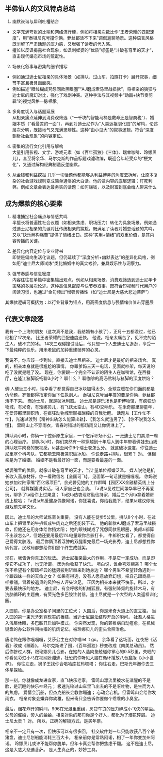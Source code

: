 ## 半佛仙人的文风特点总结

1. 幽默诙谐与犀利吐槽结合  
- 文字充满夸张的比喻和网络流行梗，例如将相亲次数比作“王者荣耀的匹配速度”，用“泰坦尼克号撞你俩，萝丝都活不下来”调侃尬聊场景。这种语言风格既消解了严肃话题的压力感，又增强了读者的代入感。
- 擅长以反讽揭露社会现象，如讽刺媒婆的“优质”标签是“斗破苍穹里的天才”，直击现代婚恋市场的荒诞性。

2. 场景化叙事与密集的细节描写  
- 例如通过迪士尼相亲的具体场景（如排队、过山车、拍照打卡）展开叙事，细节丰富且极具画面感。
- 例如描述“眼线糊成咒怨同款黑眼圈”“AJ磨成索马里战损款”，将相亲的狼狈与迪士尼的魔幻对比，强化了戏剧冲突。这种手法与其视频中“动画+快节奏剪辑”的视觉风格一脉相承。

3. 多角度切入与话题延展  
   从相亲痛点延伸到消费观筛选（“一千块的智能马桶是救命还是智商税”）、婚姻本质（“看最差的一面”），再到对迪士尼作为“人类返祖驯化园”的解构，论述层次分明，既接地气又充满思辨性。这种“由小见大”的叙事逻辑，符合“深度剖析社会现象”的内容定位。

4. 密集的流行文化引用与解构  
   大量引用影视、文学、游戏元素（如《百年孤独》《三体》、瑞幸咖啡、玲娜贝儿），甚至将余华、马尔克斯的作品标题戏谑改编，既迎合年轻受众的“梗文化”，又通过解构经典制造反差幽默。

5. 从金钱和利益挖掘
几乎一切话题他都能够从利益博弈的角度去拆解，让原本复杂的社会游戏规则变成简单通俗的大白话。他的做内容的底层逻辑：盯死利弊。例如文章会表达最务实的话题：如何赚钱，以及财富到底会给人带来什么


## 成为爆款的核心要素
1. 精准捕捉社会痛点与情感共鸣  
   半擅长将普遍性社会议题（如相亲焦虑、职场压力）转化为具象场景。例如通过迪士尼相亲的荒诞对比传统相亲的尴尬，既满足了读者对婚恋话题的共鸣，又以“快乐解构痛苦”提供了情绪出口。这种“实用+情绪”的双重价值，是其内容传播的关键。

2. 差异化内容定位与专业背书  
   即使是偏向生活化议题，但仍延续了“深度分析+幽默表达”的差异化风格，例如用“迪士尼大师试炼”类比婚姻中的真实考验，兼具娱乐性与洞察力。

3. 强节奏感与信息密度  
   内容往往在单篇中密集输出观点，例如从相亲场景、消费观筛选到迪士尼年卡策略的多层次论述。这种高信息密度与快节奏叙事，既符合短视频时代用户的阅读习惯，也通过“金句频出”增强传播性（如“迪士尼是大慈大悲迪菩萨”）

其爆款逻辑可概括为：以行业背景为锚点，用高密度信息与强情绪价值击穿圈层

## 代表文章段落

我有一个上海的朋友（这次真不是我，我结婚有小孩了），正月十五都没过，他已经相了17次亲。
比王者荣耀的匹配速度还快。
他说，相亲太痛苦了，见不完的陌生人，破不完的冰。
14次三观碰撞试验后，他只想一个人去迪士尼逛逛，享受一下最纯粹的快乐，用米老鼠的加钟重建破碎的心灵。

我说不，你应该一步到位，直接去迪士尼相亲。
迪士尼才是最好的相亲场合。
真的，相亲本身就是很尴尬的事情。
你跟爹妈三天一电话，见面就吵架，每天说的吃了没就是睡了没。
现在，你要跟一个完全不认识的陌生人在咖啡馆，在西餐厅，在隆江猪脚饭畅聊3小时？
聊什么？
聊咖啡的高汤熬制与猪脚的深度烘焙？

俩i人硬坐三小时，瑞幸看了都觉得自己冰块加得太少，全球变暖在你们面前都是伪命题，罗辑都得指定你当下任执剑人。
泰坦尼克号当年撞的要是你俩，萝丝都活不下来。
而迪士尼，就是破冰利器。
迪士尼是游乐场也是IP博物馆，有疯狂动物城，有米奇，有玲娜贝儿，有飞跃太空山，有4D交响乐。
在米奇那里聊童年，在爱莎那里聊职场，在疯狂动物城里聊福瑞控的自我觉醒。
话题从【工作忙不忙】，光速过渡到【精神出轨怎么能算出轨】、【我怎么就渣男了】、【你不说我怎么懂】。
雷鸣山上不穿雨衣，青春时错过的那场雨又让你俩淋上了。

排队两小时，你俩一个控诉原生家庭，一个怒斥职场不公，一张迪士尼门票顶一周的心理治疗。
排队3小时，你们突然有一种穿越到十年后人到中年带着俩娃去山姆排队吃牛肉卷的既视感，ta甚至问你9个瑞士卷怎么分。
就这破冰速度，你往迪士尼里塞个科考队，它都能去南极兼职破冰船。
你说走路+排队，很累？
对。
但相亲是为了婚姻。
婚姻不是看最好的一面，而是要看最差的一面。

媒婆嘴里的优质，就像斗破苍穹里的天才，当计量单位都嫌泛滥。
媒人说他是机长收入高身材好，你一看微信名【全国可飞】，见面第一句话就是嘎嘎嘎。
你妈说她参加过陆家嘴“百亿级项目”，余光瞥见她的工作群叫【园区XX金融精英线上分公司】。
就算媒婆说实话，可人家自己也会装。
Ta说ta见过世间繁华早已不再爱玩，聊多了ta给你上过果盘；
Ta说ta热衷理财勤俭持家，婚后三个月ta拿着婚房线上梭哈；
Ta说ta热爱健身偶像阿诺，你狂喜说，你给我跪下，结果ta建议你玩游戏前先学文化。

因此，迪士尼的大师试炼至关重要。
没有人能在徒步5公里，排队8个小时，在过山车上把胃里的牛扒绞成牛肉丸之后还能装下去。
他的新款AJ磨成了索马里战损款，但他还在用身体给你挡太阳；
她的眼线糊成了咒怨同款黑眼圈，美颜ai都算不出该怎么P，但她还要用最后1%电量跟你合影打卡。
牛郎织女看了，都觉得自己爱得太肤浅。
最后你俩顶着浮肿的双腿看完最后一场光影秀，迪士尼都想找你俩代言，民政局都想给你们颁个终生成就奖。

现在，我告诉你真正的玩法。
迪士尼相亲最大的作用，不是它一定成功，而是即便它不成功了，也无所谓。
因为你收获了快乐。
坦白说，谁会喜欢相亲？
哪个女孩不希望有个脚踏祥云的猛男披荆斩棘来到她身边？
哪个男生不希望转角遇到一个跟四妹一样的天命之女？
如果有得选，没有人愿意放弃幻想，把自己跟商品一样推销，冒着被退货的风险被人评头论足。
正因为相亲本来就不快乐，所以，才要去最快乐的地方。
迪士尼，有会呼吸的机械狐狸，有强制降频的旋转木马，有洗脑循环的主题曲，有荧光色多巴胺注射器，迪士尼就是一个大型的人类返祖训化园。

入园前，你是办公室格子间里的工位犬；
入园后，你是米奇大道上的直立猿。
当入园的第一束光矛刺穿现实的桎梏，当迪士尼魔法结界开启的瞬间。
社畜人格进入浅层休眠，多巴胺开启加钟模式。
你突然发现，你的颈椎病自动痊愈，在机械键盘的办公软件间抽搐的肌肉记忆，被玲娜贝儿的歪头合照治愈。

唐老鸭在跟你嘎嘎嘎，艾莎公主在对你唱let it go。
余华看了这场面，连夜把《活着》改成《蹦着》。
马尔克斯进了园，《百年孤独》秒变改成《南美总动员》。
然后你挤过人群，跟玲娜贝儿合影，在她的人造肉垫触碰你掌心的0.5秒里，失眠的你看见彩虹小马在视网膜蹦迪，社恐的你听见大脑在循环播放八音盒版《小小世界》。
你往左走，狮子王找你合唱哈库拉玛塔塔；
你往右走，巴斯光年邀你去三体星探险。

那一刻，你就像成龙进宜家，直飞快乐老家。
雷鸣山漂流里被水花滋醒的不是脸，是沉睡的快乐神经元；
极速光轮过山车里飞出去的不是呕吐物，是生而为人的焦虑。
爱情会沉船，但杰克船长会教你蹦迪；
心动会宕机，但雷鸣山会给你发雨衣。
相亲对象会嫌弃你幼稚，但米奇只会告诉你要做个乖乖的小臭宝。

最后，烟花炸开的瞬间，996在光瀑里重组，房贷车贷的压力碎成小飞侠的星尘。
父母的催婚，旁人的蛐蛐，相亲对象的那句你是个好人，都化为了烟花碎屑。
迪士尼太贵？
对。
所以，正确的解锁方式，是买年票。

相亲不一定只有一次，但快乐可以有很多回。
社交软件划一年只能收获八百个杀猪盘，迪士尼划船能消耗三百大卡。
相亲前你是常熟阿诺，相了一年你变加州阿诺。
玲娜贝儿或许不能帮你脱单，但年卡真会帮你把焦虑干翻。
这不是迪士尼，这是大慈大悲迪菩萨。
是人生真正的，妙妙工具。